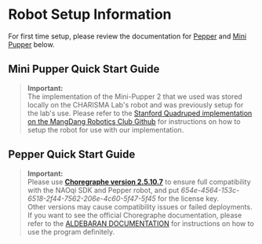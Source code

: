 # Robot Setup Information

For first time setup, please review the documentation for [Pepper](#pepper-quick-start-guide) and [Mini Pupper](#mini-pupper-quick-start-guide) below.

## Mini Pupper Quick Start Guide

> **Important:**   
> The implementation of the Mini-Pupper 2 that we used was stored locally on the CHARISMA Lab's robot and was previously setup for the lab's use. Please refer to the [Stanford Quadruped implementation on the MangDang Robotics Club Github](https://github.com/mangdangroboticsclub/StanfordQuadruped?tab=readme-ov-file#mini-pupper) for instructions on how to setup the robot for use with our implementation.

## Pepper Quick Start Guide

> **Important:**  
> Please use [**Choregraphe version 2.5.10.7**](https://community-static.aldebaran.com/resources/2.5.10/Choregraphe/choregraphe-suite-2.5.10.7-win32-setup.exe) to ensure full compatibility with the NAOqi SDK and Pepper robot, and put _654e-4564-153c-6518-2f44-7562-206e-4c60-5f47-5f45_ for the license key.  
> Other versions may cause compatibility issues or failed deployments.
> If you want to see the official Choregraphe documentation, please refer to the [ALDEBARAN DOCUMENTATION](http://doc.aldebaran.com/2-4/software/choregraphe/index.html#id1) for instructions on how to use the program definitely.
